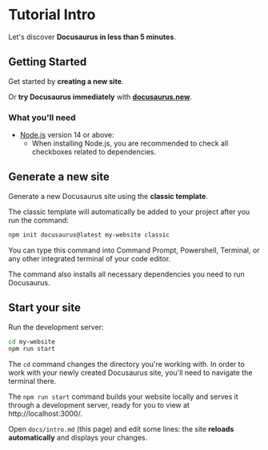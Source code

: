 # Tutorial Intro

Let's discover **Docusaurus in less than 5 minutes**.

## Getting Started

Get started by **creating a new site**.

Or **try Docusaurus immediately** with
**[docusaurus.new](https://docusaurus.new)**.

### What you'll need

- [Node.js](https://nodejs.org/en/download/) version 14 or above:
  - When installing Node.js, you are recommended to check all checkboxes related
    to dependencies.

## Generate a new site

Generate a new Docusaurus site using the **classic template**.

The classic template will automatically be added to your project after you run
the command:

```bash
npm init docusaurus@latest my-website classic
```

You can type this command into Command Prompt, Powershell, Terminal, or any
other integrated terminal of your code editor.

The command also installs all necessary dependencies you need to run Docusaurus.

## Start your site

Run the development server:

```bash
cd my-website
npm run start
```

The `cd` command changes the directory you're working with. In order to work
with your newly created Docusaurus site, you'll need to navigate the terminal
there.

The `npm run start` command builds your website locally and serves it through a
development server, ready for you to view at http://localhost:3000/.

Open `docs/intro.md` (this page) and edit some lines: the site **reloads
automatically** and displays your changes.
